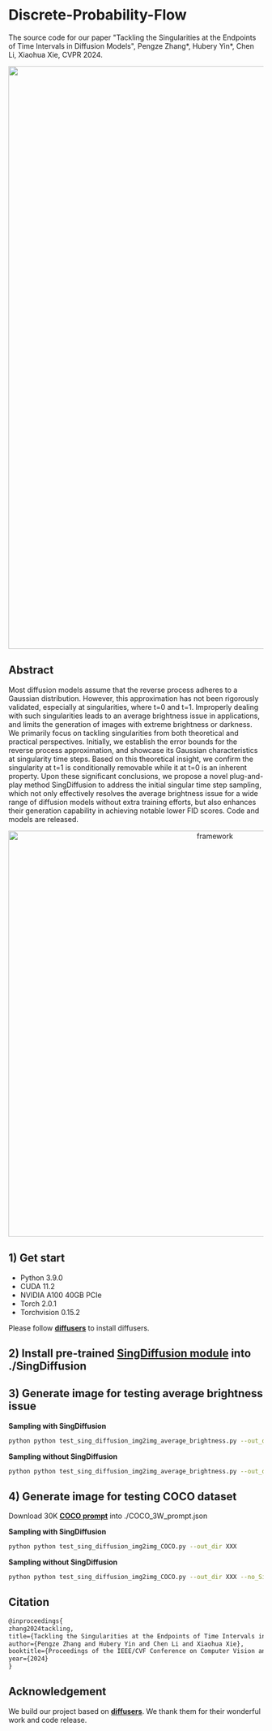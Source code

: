# Discrete-Probability-Flow

The source code for our paper "Tackling the Singularities at the Endpoints of Time Intervals in Diffusion Models", Pengze Zhang*, Hubery Yin*, Chen Li, Xiaohua Xie, CVPR 2024.

<div align=center>
<img width="1148" alt="framework" src="https://github.com/PangzeCheung/SingDiffusion/assets/37894893/76fc771d-ec33-4fb5-ab03-ba5265f31a3b">
</div>

## Abstract

Most diffusion models assume that the reverse process adheres to a Gaussian distribution. However, this approximation has not been rigorously validated, especially at singularities, where t=0 and t=1. Improperly dealing with such singularities leads to an average brightness issue in applications, and limits the generation of images with extreme brightness or darkness. We primarily focus on tackling singularities from both theoretical and practical perspectives. Initially, we establish the error bounds for the reverse process approximation, and showcase its Gaussian characteristics at singularity time steps. Based on this theoretical insight, we confirm the singularity at t=1 is conditionally removable while it at t=0 is an inherent property. Upon these significant conclusions, we propose a novel plug-and-play method SingDiffusion to address the initial singular time step sampling, which not only effectively resolves the average brightness issue for a wide range of diffusion models without extra training efforts, but also enhances their generation capability in achieving notable lower FID scores. Code and models are released.

<div align=center>
<img width="800" alt="framework" src="https://github.com/PangzeCheung/SingDiffusion/assets/37894893/22c69fbf-ea8a-434c-8be5-0dfc27395a14">
</div>

## 1) Get start

* Python 3.9.0
* CUDA 11.2
* NVIDIA A100 40GB PCIe
* Torch 2.0.1
* Torchvision 0.15.2

Please follow **[diffusers](https://github.com/huggingface/diffusers)** to install diffusers.

## 2) Install pre-trained **[SingDiffusion module](https://drive.google.com/drive/folders/1wPZDRPcsnToRobu0ssBEg6cPV2TRGMAi?usp=sharing)** into ./SingDiffusion

## 3) Generate image for testing average brightness issue

**Sampling with SingDiffusion**
```bash
python python test_sing_diffusion_img2img_average_brightness.py --out_dir XXX 
```

**Sampling without SingDiffusion**
```bash
python python test_sing_diffusion_img2img_average_brightness.py --out_dir XXX --no_SingDiffusion
```

## 4) Generate image for testing COCO dataset

Download 30K **[COCO prompt](https://drive.google.com/file/d/1TcYgGyQ2hGRktuBcaeISKKXjTf99cqoW/view?usp=sharing)** into ./COCO_3W_prompt.json

**Sampling with SingDiffusion**
```bash
python python test_sing_diffusion_img2img_COCO.py --out_dir XXX 
```

**Sampling without SingDiffusion**
```bash
python python test_sing_diffusion_img2img_COCO.py --out_dir XXX --no_SingDiffusion
```


## Citation

```tex
@inproceedings{
zhang2024tackling,
title={Tackling the Singularities at the Endpoints of Time Intervals in Diffusion Models},
author={Pengze Zhang and Hubery Yin and Chen Li and Xiaohua Xie},
booktitle={Proceedings of the IEEE/CVF Conference on Computer Vision and Pattern Recognition (CVPR)},
year={2024}
}
```

## Acknowledgement 

We build our project based on **[diffusers](https://github.com/huggingface/diffusers)**. We thank them for their wonderful work and code release.
